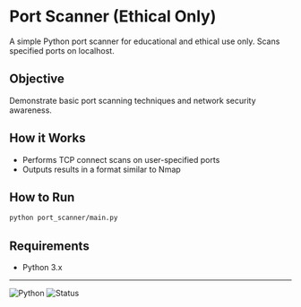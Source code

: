 # Port Scanner (Ethical Only)

A simple Python port scanner for educational and ethical use only. Scans specified ports on localhost.

## Objective
Demonstrate basic port scanning techniques and network security awareness.

## How it Works
- Performs TCP connect scans on user-specified ports
- Outputs results in a format similar to Nmap

## How to Run
```sh
python port_scanner/main.py
```

## Requirements
- Python 3.x

---

![Python](https://img.shields.io/badge/Python-3.x-blue)
![Status](https://img.shields.io/badge/status-active-brightgreen)
